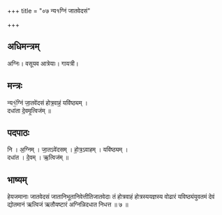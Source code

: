 +++
title = "०७ न्य१ग्निं जातवेदसं"

+++
## अधिमन्त्रम्
अग्निः। वसूयव आत्रेयाः। गायत्री।

## मन्त्रः
न्य१॒॑ग्निं जा॒तवे॑दसं होत्र॒वाहं॒ यवि॑ष्ठ्यम् ।  
दधा॑ता दे॒वमृ॒त्विज॑म् ॥

## पदपाठः
नि । अ॒ग्निम् । जा॒तऽवे॑दसम् । हो॒त्र॒ऽवाहम् । यवि॑ष्ठ्यम् ।  
दधा॑त । दे॒वम् । ऋ॒त्विज॑म् ॥

## भाष्यम्
हेयजमानाः जातवेदसं जातानिभूतानिवेत्तीतिजातवेदाः तं होत्रवाहं होत्रस्ययज्ञस्य वोढारं यविष्ठ्यंयुवतमं देवं द्योतमानं ऋत्विजं ऋतौयष्टारं अग्निन्निदधात निधत्त ॥ ७ ॥
